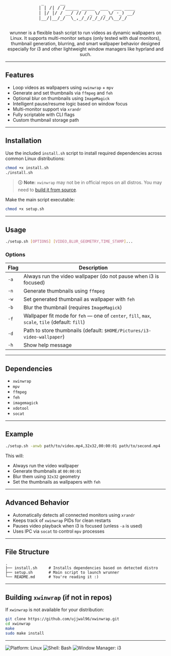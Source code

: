 <pre align=center>  _      __                          
 | | /| / /_____ _____  ___  ___ ____
 | |/ |/ / __/ // / _ \/ _ \/ -_) __/
 |__/|__/_/  \_,_/_//_/_//_/\__/_/   
                                     </pre>
<p align=center>
wrunner is a flexible bash script to run videos as dynamic wallpapers on Linux. It supports multi-monitor setups (only tested with dual monitors), thumbnail generation, blurring, and smart wallpaper behavior designed especially for i3 and other lightweight window managers like hyprland and such.

---

## Features

- Loop videos as wallpapers using `xwinwrap` + `mpv`
- Generate and set thumbnails via `ffmpeg` and `feh`
- Optional blur on thumbnails using `ImageMagick`
- Intelligent pause/resume logic based on window focus
- Multi-monitor support via `xrandr`
- Fully scriptable with CLI flags
- Custom thumbnail storage path

---

## Installation

Use the included `install.sh` script to install required dependencies across common Linux distributions:

```bash
chmod +x install.sh
./install.sh
````

> 🛈 **Note:** `xwinwrap` may not be in official repos on all distros. You may need to [build it from source](https://github.com/ujjwal96/xwinwrap).

Make the main script executable:

```bash
chmod +x setup.sh
```

---

## Usage

```bash
./setup.sh [OPTIONS] [VIDEO,BLUR_GEOMETRY,TIME_STAMP]...
```

### Options

| Flag | Description                                                                                      |
| ---- | ------------------------------------------------------------------------------------------------ |
| `-a` | Always run the video wallpaper (do not pause when i3 is focused)                                 |
| `-n` | Generate thumbnails using `ffmpeg`                                                               |
| `-w` | Set generated thumbnail as wallpaper with `feh`                                                  |
| `-b` | Blur the thumbnail (requires `ImageMagick`)                                                      |
| `-f` | Wallpaper fit mode for `feh` — one of `center`, `fill`, `max`, `scale`, `tile` (default: `fill`) |
| `-d` | Path to store thumbnails (default: `$HOME/Pictures/i3-video-wallpaper`)                          |
| `-h` | Show help message                                                                                |

---

## Dependencies

* `xwinwrap`
* `mpv`
* `ffmpeg`
* `feh`
* `imagemagick`
* `xdotool`
* `socat`

---

## Example

```bash
./setup.sh -anwb path/to/video.mp4,32x32,00:00:01 path/to/second.mp4
```

This will:

* Always run the video wallpaper
* Generate thumbnails at `00:00:01`
* Blur them using `32x32` geometry
* Set the thumbnails as wallpapers with `feh`

---

## Advanced Behavior

* Automatically detects all connected monitors using `xrandr`
* Keeps track of `xwinwrap` PIDs for clean restarts
* Pauses video playback when i3 is focused (unless `-a` is used)
* Uses IPC via `socat` to control `mpv` processes

---

## File Structure

```
.
├── install.sh     # Installs dependencies based on detected distro
├── setup.sh       # Main script to launch wrunner
└── README.md      # You're reading it :)
```

---

## Building `xwinwrap` (if not in repos)

If `xwinwrap` is not available for your distribution:

```bash
git clone https://github.com/ujjwal96/xwinwrap.git
cd xwinwrap
make
sudo make install
```

---
![Platform: Linux](https://img.shields.io/badge/platform-linux-lightgrey)
![Shell: Bash](https://img.shields.io/badge/shell-bash-blue)
![Window Manager: i3](https://img.shields.io/badge/i3wm-supported-brightgreen)
